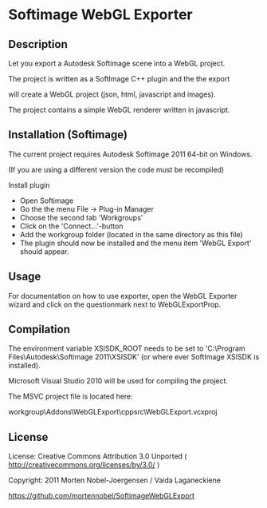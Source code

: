 Softimage WebGL Exporter
====================================

## Description

Let you export a Autodesk Softimage scene into a WebGL project.

The project is written as a SoftImage C++ plugin and the the export

will create a WebGL project (json, html, javascript and images).

The project contains a simple WebGL renderer written in javascript.

## Installation (Softimage)

The current project requires Autodesk Softimage 2011 64-bit on Windows.
 
(If you are using a different version the code must be recompiled)

Install plugin
* Open Softimage
* Go the the menu File -> Plug-in Manager
* Choose the second tab 'Workgroups'
* Click on the 'Connect...'-button
* Add the workgroup folder (located in the same directory as this file)
* The plugin should now be installed and the menu item 'WebGL Export' should appear.

## Usage

For documentation on how to use exporter, open the WebGL Exporter wizard and click on the questionmark next to WebGLExportProp.

## Compilation

The environment variable XSISDK_ROOT needs to be set to 'C:\Program Files\Autodesk\Softimage 2011\XSISDK' (or where ever SoftImage XSISDK is installed).

Microsoft Visual Studio 2010 will be used for compiling the project.

The MSVC project file is located here: 

workgroup\Addons\WebGLExport\cppsrc\WebGLExport.vcxproj

## License

License: Creative Commons Attribution 3.0 Unported ( http://creativecommons.org/licenses/by/3.0/ )

Copyright: 2011 Morten Nobel-Joergensen / Vaida Laganeckiene

https://github.com/mortennobel/SoftimageWebGLExport